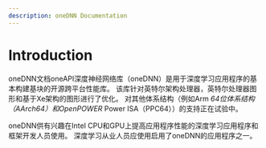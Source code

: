 ```yaml
---
description: oneDNN Documentation
---
```


# Introduction

oneDNN文档oneAPI深度神经网络库（oneDNN）是用于深度学习应用程序的基本构建基块的开源跨平台性能库。 该库针对英特尔架构处理器，英特尔处理器图形和基于Xe架构的图形进行了优化。 对其他体系结构（例如Arm  _64位体系结构（AArch64）和OpenPOWER_  Power ISA（PPC64））的支持正在试验中。

oneDNN供有兴趣在Intel CPU和GPU上提高应用程序性能的深度学习应用程序和框架开发人员使用。 深度学习从业人员应使用启用了oneDNN的应用程序之一。

